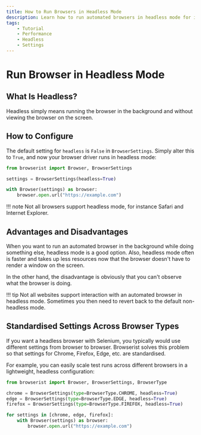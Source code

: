 ```yaml
---
title: How to Run Browsers in Headless Mode
description: Learn how to run automated browsers in headless mode for improved performance and resource efficiency. With Browserist it's easy to configure Chrome, Firefox and Edge to run in the background.
tags:
    - Tutorial
    - Performance
    - Headless
    - Settings
---
```


# Run Browser in Headless Mode
## What Is Headless?
Headless simply means running the browser in the background and without viewing the browser on the screen.

## How to Configure
The default setting for `headless` is `False` in `BrowserSettings`. Simply alter this to `True`, and now your browser driver runs in headless mode:

```python linenums="1"
from browserist import Browser, BrowserSettings

settings = BrowserSettings(headless=True)

with Browser(settings) as browser:
    browser.open.url("https://example.com")
```

!!! note
    Not all browsers support headless mode, for instance Safari and Internet Explorer.

## Advantages and Disadvantages
When you want to run an automated browser in the background while doing something else, headless mode is a good option. Also, headless mode often is faster and takes up less resources now that the browser doesn't have to render a window on the screen.

In the other hand, the disadvantage is obviously that you can't observe what the browser is doing.

!!! tip
    Not all websites support interaction with an automated browser in headless mode. Sometimes you then need to revert back to the default non-headless mode.

## Standardised Settings Across Browser Types
If you want a headless browser with Selenium, you typically would use different settings from browser to browser. Browserist solves this problem so that settings for Chrome, Firefox, Edge, etc. are standardised.

For example, you can easily scale test runs across different browsers in a lightweight, headless configuration:

```python linenums="1"
from browserist import Browser, BrowserSettings, BrowserType

chrome = BrowserSettings(type=BrowserType.CHROME, headless=True)
edge = BrowserSettings(type=BrowserType.EDGE, headless=True)
firefox = BrowserSettings(type=BrowserType.FIREFOX, headless=True)

for settings in [chrome, edge, firefox]:
    with Browser(settings) as browser:
        browser.open.url("https://example.com")
```
